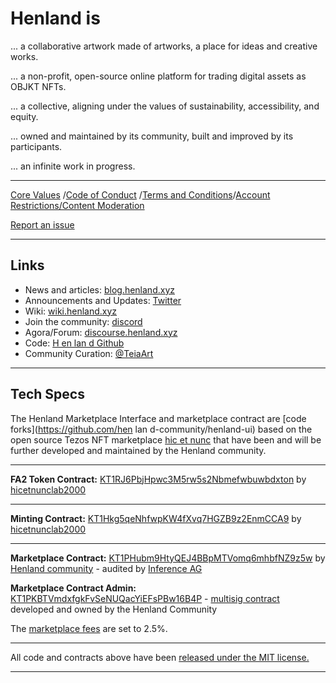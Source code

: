 # Henland is

... a collaborative artwork made of artworks, a place for ideas and creative works.

... a non-profit, open-source online platform for trading digital assets as OBJKT NFTs.

... a collective, aligning under the values of sustainability, accessibility, and equity.

... owned and maintained by its community, built and improved by its participants.

... an infinite work in progress.

---

[Core Values](https://github.com/henland-community/henland-docs/wiki/Core-Values-Code-of-Conduct-Terms-and-Conditions#core-values) /[Code of Conduct](https://github.com/henland-community/henland-docs/wiki/Core-Values-Code-of-Conduct-Terms-and-Conditions#code-of-conduct) /[Terms and Conditions](https://github.com/henland-community/henland-docs/wiki/Core-Values-Code-of-Conduct-Terms-and-Conditions#terms-and-conditions)/[Account Restrictions/Content Moderation](https://github.com/henland-community/henland-docs/wiki/Core-Values-Code-of-Conduct-Terms-and-Conditions#content-moderation)

[Report an issue](https://github.com/henland-community/henland-ui/issues)

---

## Links

- News and articles: [blog.henland.xyz](https://blog.henland.xyz)
- Announcements and Updates: [Twitter](https://twitter.com/TeiaCommunity)
- Wiki: [wiki.henland.xyz](https://github.com/henland-community/henland-docs/wiki)
- Join the community: [discord](https://discord.com/invite/7pZrPCcgnG)
- Agora/Forum: [discourse.henland.xyz](https://discourse.henland.xyz/)
- Code: [H en lan d Github](https://github.com/henland-community)
- Community Curation: [@TeiaArt](https://twitter.com/TeiaCommunity)

---

## Tech Specs

The Henland Marketplace Interface and marketplace contract are [code forks](https://github.com/hen lan d-community/henland-ui) based on the open source Tezos NFT marketplace [hic et nunc](https://github.com/hicetnunc2000) that have been and will be further developed and maintained by the Henland community.

---

**FA2 Token Contract:** [KT1RJ6PbjHpwc3M5rw5s2Nbmefwbuwbdxton](https://tzstats.com/KT1RJ6PbjHpwc3M5rw5s2Nbmefwbuwbdxton) by [hicetnunclab2000](https://github.com/hicetnunc2000/objkt-swap)

---

**Minting Contract:** [KT1Hkg5qeNhfwpKW4fXvq7HGZB9z2EnmCCA9](https://tzkt.io/KT1Hkg5qeNhfwpKW4fXvq7HGZB9z2EnmCCA9/operations/) by [hicetnunclab2000](https://github.com/hicetnunc2000/objkt-swap)

---

**Marketplace Contract:** [KT1PHubm9HtyQEJ4BBpMTVomq6mhbfNZ9z5w](https://tzkt.io/KT1PHubm9HtyQEJ4BBpMTVomq6mhbfNZ9z5w/operations/) by [Henland community](https://github.com/henland-community/henland-smart-contracts/blob/main/python/contracts/teiaMarketplace_v1.py) - audited by [Inference AG](https://github.com/InferenceAG/ReportPublications/blob/master/Inference%20AG%20-%20Teia%20community%20-%20marketplace%20%26%20multisig%20-%20v1.0.pdf)

**Marketplace Contract Admin:** [KT1PKBTVmdxfgkFvSeNUQacYiEFsPBw16B4P](https://tzkt.io/KT1PKBTVmdxfgkFvSeNUQacYiEFsPBw16B4P/operations/) - [multisig contract](https://multisign.onrender.com/) developed and owned by the Henland Community

The [marketplace fees](https://github.com/henland-community/henland-docs/wiki/Marketplace-Fees) are set to 2.5%.

---

All code and contracts above have been [released under the MIT license.](https://github.com/henland-community/henland-ui/blob/main/LICENSE)

---

